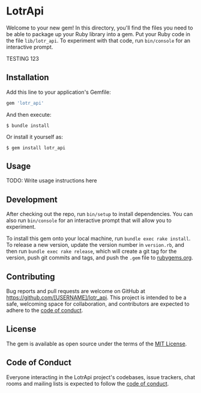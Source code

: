 # LotrApi

Welcome to your new gem! In this directory, you'll find the files you need to be able to package up your Ruby library into a gem. Put your Ruby code in the file `lib/lotr_api`. To experiment with that code, run `bin/console` for an interactive prompt.

TESTING 123

## Installation

Add this line to your application's Gemfile:

```ruby
gem 'lotr_api'
```

And then execute:

    $ bundle install

Or install it yourself as:

    $ gem install lotr_api

## Usage

TODO: Write usage instructions here

## Development

After checking out the repo, run `bin/setup` to install dependencies. You can also run `bin/console` for an interactive prompt that will allow you to experiment.

To install this gem onto your local machine, run `bundle exec rake install`. To release a new version, update the version number in `version.rb`, and then run `bundle exec rake release`, which will create a git tag for the version, push git commits and tags, and push the `.gem` file to [rubygems.org](https://rubygems.org).

## Contributing

Bug reports and pull requests are welcome on GitHub at https://github.com/[USERNAME]/lotr_api. This project is intended to be a safe, welcoming space for collaboration, and contributors are expected to adhere to the [code of conduct](https://github.com/[USERNAME]/lotr_api/blob/master/CODE_OF_CONDUCT.md).


## License

The gem is available as open source under the terms of the [MIT License](https://opensource.org/licenses/MIT).

## Code of Conduct

Everyone interacting in the LotrApi project's codebases, issue trackers, chat rooms and mailing lists is expected to follow the [code of conduct](https://github.com/[USERNAME]/lotr_api/blob/master/CODE_OF_CONDUCT.md).
